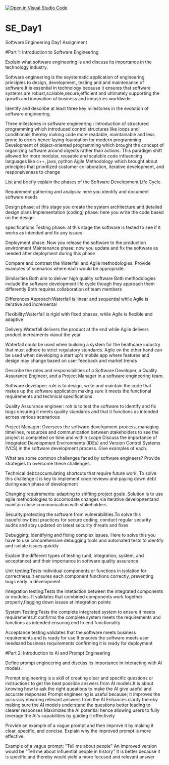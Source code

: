[![Open in Visual Studio Code](https://classroom.github.com/assets/open-in-vscode-2e0aaae1b6195c2367325f4f02e2d04e9abb55f0b24a779b69b11b9e10269abc.svg)](https://classroom.github.com/online_ide?assignment_repo_id=15574840&assignment_repo_type=AssignmentRepo)
# SE_Day1
Software Engineering Day1 Assignment

#Part 1: Introduction to Software Engineering

Explain what software engineering is and discuss its importance in the technology industry.

Software engineering is the seystematic application of engineering principles to design, development, testing and and maintenance of software.It is essential in technology because it ensures that software systems are robust,scalable,secure,efficient and ultimately supporting the growth and innovation of business and industries worldwide

Identify and describe at least three key milestones in the evolution of software engineering.

Three milestones in software engineering
:
Introduction of structured programming which introduced control structures like loops and conditionals thereby making code more readable, maintainable and less prone to errors hence laying foundation for modern programming 
Development of object-oriented programming which brought the concept of organizing software around objects rather than actions. This paradigm shift allowed for more modular, reusable and scalable code influencing languages like c++, java, python 
Agile Methodology which brought about principles that prioritized customer collaboration, iterative development, and responsiveness to change 

List and briefly explain the phases of the Software Development Life Cycle.

Requirement gathering and analysis: here you identify and document software needs

Design phase: at this stage you create the system architecture and detailed design
plans
Implementation (coding) phase: here you write the code based on the design

specifications Testing phase: at this stage the software is tested to see if it works as intended and fix any issues 

Deployment phase: Now you release the software to the production environment Maintenance phase: now you update and fix the software as needed after deployment during this phase

Compare and contrast the Waterfall and Agile methodologies. Provide examples of scenarios where each would be appropriate.

Similarities 
Both aim to deliver high quality software Both methodologies include the software development life cycle though they approach them differently Both requires collaboration of team members 

Differences
Approach:Waterfall is linear and sequential while Agile is iterative and incremental

Flexibility:Waterfall is rigid with fixed phases, while Agile is flexible and adaptive

Delivery:Waterfall delivers the product at the end while Agile delivers product increaments viaout the year

Waterfall could be used when building a system for the heathcare industry that must adhere to strict regulatory standards. Agile on the other hand can be used when developing a start up's mobile app where features and design may change based on user feedback and market trends

Describe the roles and responsibilities of a Software Developer, a Quality Assurance Engineer, and a Project Manager in a software engineering team.

Software developer: role is to design, write and maintain the code that makes up the software application making sure it meets the functional requirements and technical specifications

Quality Assurance engineer: rolr is to test the software to identify and fix bugs ensuring it meets quality standards and that it functions as intended across various scenarious

Project Manager: Oversees the software development process, managing timelines, resources and communication between stakeholders to see the project is completed on time and within scope
Discuss the importance of Integrated Development Environments (IDEs) and Version Control Systems (VCS) in the software development process. Give examples of each.


What are some common challenges faced by software engineers? Provide strategies to overcome these challenges.

Technical debt:accumulating shortcuts that require future work. To solve this challenge it is key to implement code reviews and paying down debt during each phase of development

Changing requirements: adapting to shifting project goals .Solution is to use agile methodologies to accomodate changes via iterative developnentand maintain close communication with stakeholders

Security:protecting the software from vulnerabilities.To solve this issuefollow best practices for secure coding, conduct regular security audits and stay updated on latest security threats and fixes

Debugging: Identifying and fixing complex issues. Here to solve this you have to use comprehensive debugging tools and automated tests to identify and isolate issues quickly

Explain the different types of testing (unit, integration, system, and acceptance) and their importance in software quality assurance.

Unit testing:Tests individual components or functions in isolation for correctness.It ensures each component functions correctly, preventing bugs early in development

Integration testing:Tests the intetaction between the integrated components or modules. It validates that combined components work together properly,flagging down issues at integration points

System Testing:Tests the complete integrated system to ensure it meets requirements.It confirms the complete system meets the requirements and functions as intended ensuring end to end functionality

Acceptance testing:validates that the software meets business requirements and is ready for use.It ensures the software meets user needsand business requirements confirming it is ready for deployment

#Part 2: Introduction to AI and Prompt Engineering


Define prompt engineering and discuss its importance in interacting with AI models.

Prompt engineering is a skill of creating clear and specific questions or instructions to get the beat possible answers from AI models.It is about knowing how to ask the right queations to make the AI give uaeful and accurate responses
Prompt engineering is useful because;
It improves the accuracy ensuring relevant answers from the AI
Enhances clarity thereby making sure the AI models understand the questions better leading to clearer responses
Maximizes the AI potential hence allowing users to fully leverage the AI's capabilities by guiding it effectively

Provide an example of a vague prompt and then improve it by making it clear, specific, and concise. Explain why the improved prompt is more effective.

Example of a vague prompt: "Tell me about people"
An improved version would be "Tell me about influential people in history"
It is better because it is specific and thereby would yield a more focused and relevant answer
